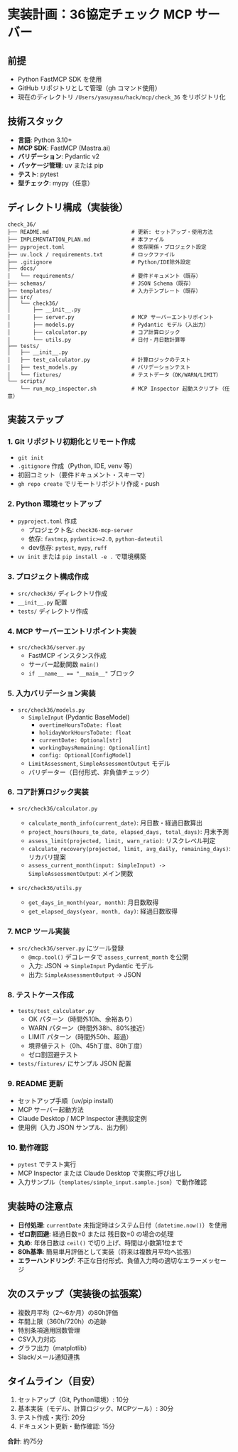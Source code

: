 # 実装計画：36協定チェック MCP サーバー

## 前提
- Python FastMCP SDK を使用
- GitHub リポジトリとして管理（gh コマンド使用）
- 現在のディレクトリ `/Users/yasuyasu/hack/mcp/check_36` をリポジトリ化

## 技術スタック
- **言語**: Python 3.10+
- **MCP SDK**: FastMCP (Mastra.ai)
- **バリデーション**: Pydantic v2
- **パッケージ管理**: uv または pip
- **テスト**: pytest
- **型チェック**: mypy（任意）

## ディレクトリ構成（実装後）
```
check_36/
├── README.md                          # 更新: セットアップ・使用方法
├── IMPLEMENTATION_PLAN.md             # 本ファイル
├── pyproject.toml                     # 依存関係・プロジェクト設定
├── uv.lock / requirements.txt         # ロックファイル
├── .gitignore                         # Python/IDE除外設定
├── docs/
│   └── requirements/                  # 要件ドキュメント（既存）
├── schemas/                           # JSON Schema（既存）
├── templates/                         # 入力テンプレート（既存）
├── src/
│   └── check36/
│       ├── __init__.py
│       ├── server.py                  # MCP サーバーエントリポイント
│       ├── models.py                  # Pydantic モデル（入出力）
│       ├── calculator.py              # コア計算ロジック
│       └── utils.py                   # 日付・月日数計算等
├── tests/
│   ├── __init__.py
│   ├── test_calculator.py             # 計算ロジックのテスト
│   ├── test_models.py                 # バリデーションテスト
│   └── fixtures/                      # テストデータ（OK/WARN/LIMIT）
└── scripts/
    └── run_mcp_inspector.sh           # MCP Inspector 起動スクリプト（任意）
```

## 実装ステップ

### 1. Git リポジトリ初期化とリモート作成
- `git init`
- `.gitignore` 作成（Python, IDE, venv 等）
- 初回コミット（要件ドキュメント・スキーマ）
- `gh repo create` でリモートリポジトリ作成・push

### 2. Python 環境セットアップ
- `pyproject.toml` 作成
  - プロジェクト名: `check36-mcp-server`
  - 依存: `fastmcp`, `pydantic>=2.0`, `python-dateutil`
  - dev依存: `pytest`, `mypy`, `ruff`
- `uv init` または `pip install -e .` で環境構築

### 3. プロジェクト構成作成
- `src/check36/` ディレクトリ作成
- `__init__.py` 配置
- `tests/` ディレクトリ作成

### 4. MCP サーバーエントリポイント実装
- `src/check36/server.py`
  - FastMCP インスタンス作成
  - サーバー起動関数 `main()`
  - `if __name__ == "__main__"` ブロック

### 5. 入力バリデーション実装
- `src/check36/models.py`
  - `SimpleInput` (Pydantic BaseModel)
    - `overtimeHoursToDate: float`
    - `holidayWorkHoursToDate: float`
    - `currentDate: Optional[str]`
    - `workingDaysRemaining: Optional[int]`
    - `config: Optional[ConfigModel]`
  - `LimitAssessment`, `SimpleAssessmentOutput` モデル
  - バリデーター（日付形式、非負値チェック）

### 6. コア計算ロジック実装
- `src/check36/calculator.py`
  - `calculate_month_info(current_date)`: 月日数・経過日数算出
  - `project_hours(hours_to_date, elapsed_days, total_days)`: 月末予測
  - `assess_limit(projected, limit, warn_ratio)`: リスクレベル判定
  - `calculate_recovery(projected, limit, avg_daily, remaining_days)`: リカバリ提案
  - `assess_current_month(input: SimpleInput) -> SimpleAssessmentOutput`: メイン関数

- `src/check36/utils.py`
  - `get_days_in_month(year, month)`: 月日数取得
  - `get_elapsed_days(year, month, day)`: 経過日数取得

### 7. MCP ツール実装
- `src/check36/server.py` にツール登録
  - `@mcp.tool()` デコレータで `assess_current_month` を公開
  - 入力: JSON → `SimpleInput` Pydantic モデル
  - 出力: `SimpleAssessmentOutput` → JSON

### 8. テストケース作成
- `tests/test_calculator.py`
  - OK パターン（時間外10h、余裕あり）
  - WARN パターン（時間外38h、80%接近）
  - LIMIT パターン（時間外50h、超過）
  - 境界値テスト（0h、45h丁度、80h丁度）
  - ゼロ割回避テスト
- `tests/fixtures/` にサンプル JSON 配置

### 9. README 更新
- セットアップ手順（uv/pip install）
- MCP サーバー起動方法
- Claude Desktop / MCP Inspector 連携設定例
- 使用例（入力 JSON サンプル、出力例）

### 10. 動作確認
- `pytest` でテスト実行
- MCP Inspector または Claude Desktop で実際に呼び出し
- 入力サンプル（`templates/simple_input.sample.json`）で動作確認

## 実装時の注意点
- **日付処理**: `currentDate` 未指定時はシステム日付（`datetime.now()`）を使用
- **ゼロ割回避**: 経過日数=0 または 残日数=0 の場合の処理
- **丸め**: 年休日数は `ceil()` で切り上げ、時間は小数第1位まで
- **80h基準**: 簡易単月評価として実装（将来は複数月平均へ拡張）
- **エラーハンドリング**: 不正な日付形式、負値入力時の適切なエラーメッセージ

## 次のステップ（実装後の拡張案）
- 複数月平均（2〜6か月）の80h評価
- 年間上限（360h/720h）の追跡
- 特別条項適用回数管理
- CSV入力対応
- グラフ出力（matplotlib）
- Slack/メール通知連携

## タイムライン（目安）
1. セットアップ（Git, Python環境）: 10分
2. 基本実装（モデル、計算ロジック、MCPツール）: 30分
3. テスト作成・実行: 20分
4. ドキュメント更新・動作確認: 15分

**合計**: 約75分

